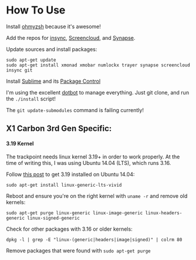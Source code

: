 How To Use
===========

Install [ohmyzsh](https://github.com/robbyrussell/oh-my-zsh) because it's
awesome!

Add the repos for
[insync](https://www.insynchq.com/downloads),
[Screencloud](https://screencloud.net/#download),
and [Synapse](https://launchpad.net/~synapse-core/+archive/ubuntu/ppa).


Update sources and install packages:
```
sudo apt-get update
sudo apt-get install xmonad xmobar numlockx trayer synapse screencloud insync git
```

Install [Sublime](http://www.sublimetext.com/) and its [Package Control](https://packagecontrol.io/installation)

I'm using the excellent [dotbot](https://github.com/anishathalye/dotbot) to
manage everything. Just git clone, and run the `./install` script!

The `git update-submodules` command is failing currently!

## X1 Carbon 3rd Gen Specific:

#### 3.19 Kernel
The trackpoint needs linux kernel 3.19+ in order to work properly. At the time
of writing this, I was using Ubuntu 14.04 (LTS), which runs 3.16.

Follow [this post](http://askubuntu.com/questions/636221/ubuntu-14-04-with-3-19-kernel-wants-to-update-to-3-16)
to get 3.19 installed on Ubuntu 14.04:
```
sudo apt-get install linux-generic-lts-vivid
```

Reboot and ensure you're on the right kernel with ```uname -r``` and remove old kernels:
```
sudo apt-get purge linux-generic linux-image-generic linux-headers-generic linux-signed-generic
```

Check for other packages with 3.16 or older kernels:
```
dpkg -l | grep -E "linux-(generic|headers|image|signed)" | colrm 80
```

Remove packages that were found with ```sudo apt-get purge```